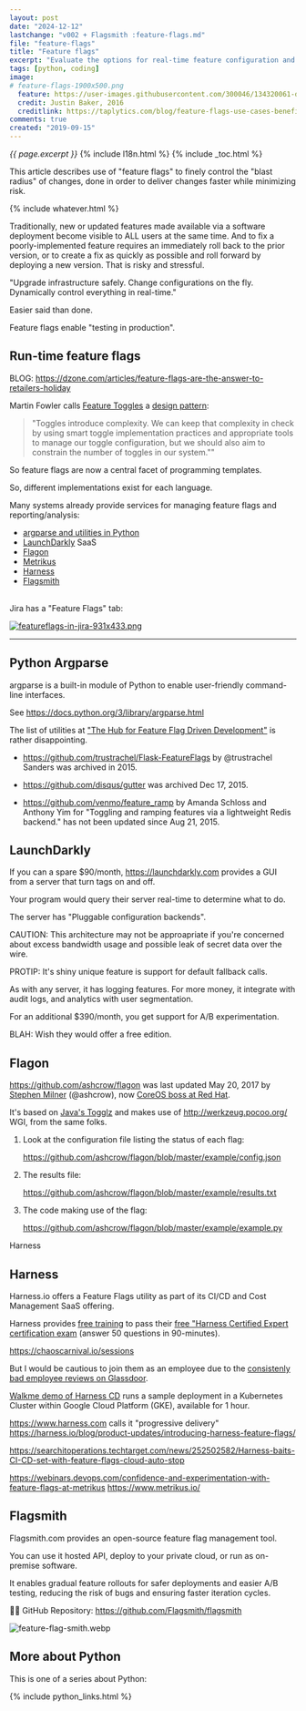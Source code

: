 ```yaml
---
layout: post
date: "2024-12-12"
lastchange: "v002 + Flagsmith :feature-flags.md"
file: "feature-flags"
title: "Feature flags"
excerpt: "Evaluate the options for real-time feature configuration and impact control, coded in Python and other languages"
tags: [python, coding]
image:
# feature-flags-1900x500.png
  feature: https://user-images.githubusercontent.com/300046/134320061-da7eeef4-d7e2-41d4-a2c7-42f91bf65d59.png
  credit: Justin Baker, 2016
  creditlink: https://taplytics.com/blog/feature-flags-use-cases-benefits/
comments: true
created: "2019-09-15"
---
```

<i>{{ page.excerpt }}</i>
{% include l18n.html %}
{% include _toc.html %}

This article describes use of "feature flags" to finely control the "blast radius" of changes,
done in order to deliver changes faster while minimizing risk.

{% include whatever.html %}

Traditionally, new or updated features made available via a software deployment become visible to ALL users at the same time.
And to fix a poorly-implemented feature requires an immediately roll back to the prior version, or to create a fix as quickly as possible and roll forward by deploying a new version. That is risky and stressful.

"Upgrade infrastructure safely. Change configurations on the fly. Dynamically control everything in real-time."

Easier said than done.

Feature flags enable "testing in production".


<a name="Why"></a>

## Run-time feature flags

BLOG: https://dzone.com/articles/feature-flags-are-the-answer-to-retailers-holiday

Martin Fowler calls <a target="_blank" href="https://martinfowler.com/articles/feature-toggles.html">Feature Toggles</a> a <a target="_blank" href="https://martinfowler.com/bliki/FeatureToggle.html">design pattern</a>:

> "Toggles introduce complexity. We can keep that complexity in check by using smart toggle implementation practices and appropriate tools to manage our toggle configuration, but we should also aim to constrain the number of toggles in our system.""

So feature flags are now a central facet of programming templates.

So, different implementations exist for each language.


Many systems already provide services for managing feature flags and reporting/analysis:

   * <a href="#argparse">argparse and utilities in Python</a>
   * <a href="#LaunchDarkly">LaunchDarkly</a> SaaS
   * <a href="#Flagon">Flagon</a>
   * <a href="Metrikus">Metrikus</a>
   * <a href="Harness">Harness</a>
   * <a href="Flagsmith">Flagsmith</a>
   <br /><br />

Jira has a "Feature Flags" tab:

<a target="_blank" href="https://user-images.githubusercontent.com/300046/125816357-790f7657-ad40-4f2a-9a8b-26e8b859aa7c.png"><img alt="featureflags-in-jira-931x433.png" href="https://user-images.githubusercontent.com/300046/125816357-790f7657-ad40-4f2a-9a8b-26e8b859aa7c.png"></a>


<hr />

<a name="argparse"></a>

## Python Argparse

argparse is a built-in module of Python to enable user-friendly command-line interfaces.

See https://docs.python.org/3/library/argparse.html

The list of utilities at <a target="_blank" href="http://featureflags.io/python-feature-flags/">"The Hub for Feature Flag Driven Development"</a> is rather disappointing.

* https://github.com/trustrachel/Flask-FeatureFlags by @trustrachel Sanders was archived in 2015.

* https://github.com/disqus/gutter was archived Dec 17, 2015.

* https://github.com/venmo/feature_ramp by Amanda Schloss and Anthony Yim
for "Toggling and ramping features via a lightweight Redis backend." has not been updated since Aug 21, 2015.


<a name="LaunchDarkly"></a>

## LaunchDarkly

If you can a spare $90/month, <a target="_blank" href="https://launchdarkly.com/">https://launchdarkly.com</a> provides a GUI from a server that turn tags on and off.

Your program would query their server real-time to determine what to do.

The server has "Pluggable configuration backends".

CAUTION: This architecture may not be approapriate if you're concerned about excess bandwidth usage
and possible leak of secret data over the wire.

PROTIP: It's shiny unique feature is support for default fallback calls.

As with any server, it has logging features.
For more money, it integrate with audit logs, and analytics with user segmentation.

For an additional $390/month, you get support for A/B experimentation.

BLAH: Wish they would offer a free edition.


<a name="Flagon"></a>

## Flagon

<a target="_blank" href="https://github.com/ashcrow/flagon">https://github.com/ashcrow/flagon</a>
was last updated May 20, 2017 by <a target="_blank" href="https://stevemilner.org/">Stephen Milner</a> (@ashcrow), now <a target="_blank" href="https://www.linkedin.com/in/stevemilner/">CoreOS boss at Red Hat</a>.

It's based on <a target="_blank" href="http://www.togglz.org/">Java's Togglz</a>
and makes use of http://werkzeug.pocoo.org/ WGI, from the same folks.

1. Look at the configuration file listing the status of each flag:

   https://github.com/ashcrow/flagon/blob/master/example/config.json

1. The results file:

   https://github.com/ashcrow/flagon/blob/master/example/results.txt

1. The code making use of the flag:

   https://github.com/ashcrow/flagon/blob/master/example/example.py


<a name="#Harness">Harness</a>

## Harness

Harness.io offers a Feature Flags utility as part of its CI/CD and Cost Management SaaS offering.

Harness provides <a target="_blank" href="https://university.harness.io/feature-flags-developer
">free training</a> to pass their <a target="_blank" href="https://developer.harness.io/certifications/feature-flags">free "Harness Certified Expert certification exam</a> (answer 50 questions in 90-minutes).

https://chaoscarnival.io/sessions

But I would be cautious to join them as an employee due to the <a target="_blank" href="https://www.glassdoor.com/Reviews/Harness-Reviews-E1828521.htm">consistenly bad employee reviews on Glassdoor</a>.

<a target="_blank" href="https://app.harness.io/#/account/v-sK1fz9R7inji-gj8kSkA/onboarding-landing?walkme=none">
Walkme demo of Harness CD</a> runs a sample deployment in a Kubernetes Cluster within Google Cloud Platform (GKE), available for 1 hour.

https://www.harness.com calls it "progressive delivery"
https://harness.io/blog/product-updates/introducing-harness-feature-flags/

https://searchitoperations.techtarget.com/news/252502582/Harness-baits-CI-CD-set-with-feature-flags-cloud-auto-stop

https://webinars.devops.com/confidence-and-experimentation-with-feature-flags-at-metrikus
https://www.metrikus.io/


<a name="Flagsmith"></a>

## Flagsmith

Flagsmith.com provides an open-source feature flag management tool.

You can use it hosted API, deploy to your private cloud, or run as on-premise software.

It enables gradual feature rollouts for safer deployments and easier A/B testing, reducing the risk of bugs and ensuring faster iteration cycles.

👨‍💻 GitHub Repository: https://github.com/Flagsmith/flagsmith

<img alt="feature-flag-smith.webp" src="https://res.cloudinary.com/dcajqrroq/image/upload/v1733879734/feature-flag-smith_kju9so.webp" />


## More about Python

This is one of a series about Python:

{% include python_links.html %}

